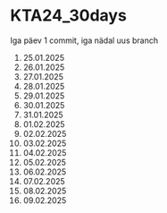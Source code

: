 # KTA24_30days
Iga päev 1 commit, iga nädal uus branch

1. 25.01.2025
2. 26.01.2025
3. 27.01.2025
4. 28.01.2025
5. 29.01.2025
6. 30.01.2025
7. 31.01.2025
8. 01.02.2025
9. 02.02.2025
10. 03.02.2025
11. 04.02.2025
12. 05.02.2025
13. 06.02.2025
14. 07.02.2025
15. 08.02.2025
16. 09.02.2025
